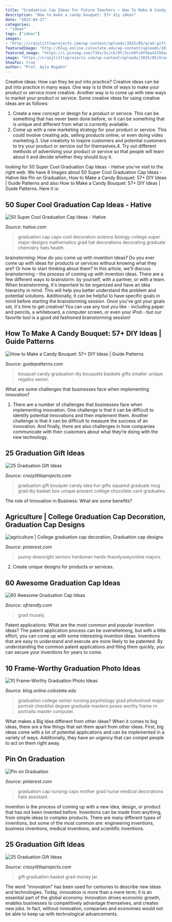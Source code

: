 ```yaml
---
title: "Graduation Cap Ideas For Future Teachers ~ How To Make A Candy Bouquet: 57+ Diy Ideas"
description: "How to make a candy bouquet: 57+ diy ideas"
date: "2023-04-27"
categories:
- "ideas"
tags: ["ideas"]
images:
- "http://crazylittleprojects.com/wp-content/uploads/2015/05/grad-gift-idea-NoBiggie.net_.jpg"
featuredImage: "http://blog.online.colostate.edu/wp-content/uploads/2016/05/Degree-checklist-photo.jpg"
featured_image: "https://i.pinimg.com/736x/3c/cb/9f/3ccb9fc8f5ba41559ac1a81665eee39f.jpg"
image: "https://crazylittleprojects.com/wp-content/uploads/2015/05/GradBouquets.jpg"
ShowToc: true
author: "Prof. Ayla Rogahn"
---
```



Creative ideas: How can they be put into practice?
Creative ideas can be put into practice in many ways. One way is to think of ways to make your product or service more creative. Another way is to come up with new ways to market your product or service. Some creative ideas for using creative ideas are as follows:
1. Create a new concept or design for a product or service. This can be something that has never been done before, or it can be something that is unique and different from what is currently available.
2. Come up with a new marketing strategy for your product or service. This could involve creating ads, selling products online, or even doing video marketing.3. Use creativity to inspire customers and potential customers to try your product or service out for themselves.4. Try out different methods of advertising your product or service so that people will learn about it and decide whether they should buy it.

	

		
looking for 50 Super Cool Graduation Cap Ideas - Hative you've visit to the right web. We have 8 Images about 50 Super Cool Graduation Cap Ideas - Hative like Pin on Graduation, How to Make a Candy Bouquet: 57+ DIY Ideas | Guide Patterns and also How to Make a Candy Bouquet: 57+ DIY Ideas | Guide Patterns. Here it is:
		
    
## 50 Super Cool Graduation Cap Ideas - Hative

<img loading=lazy src="https://hative.com/wp-content/uploads/2016/04/2-super-cool-graduation-cap-ideas.jpg" onerror="this.onerror=null;this.src='https://tse1.mm.bing.net/th?id=OIP.ALp_znKqKk50D5TFgsexhgHaHa&amp;pid=15.1';" alt="50 Super Cool Graduation Cap Ideas - Hative">

_Source: hative.com_

>graduation cap caps cool decoration science biology college super major designs mathematics grad hat decorations decorating graduate chemistry hats health. 

	

brainstorming: How do you come up with invention ideas?
Do you ever come up with ideas for products or services without knowing what they are? Or how to start thinking about them? In this article, we'll discuss brainstorming - the process of coming up with invention ideas.
There are a few different ways to brainstorm: by yourself, with a partner, or with a team. When brainstorming, it's important to be organized and have an idea hierarchy in mind. This will help you better understand the problem and potential solutions. Additionally, it can be helpful to have specific goals in mind before starting the brainstorming session. Once you've got your goals set, it's time to get creative! You can use any tool you like - including paper and pencils, a whiteboard, a computer screen, or even your iPod - but our favorite tool is a good old fashioned brainstorming session!

    
## How To Make A Candy Bouquet: 57+ DIY Ideas | Guide Patterns

<img loading=lazy src="https://www.guidepatterns.com/wp-content/uploads/2018/01/Graduation-Candy-Bouquet.jpg" onerror="this.onerror=null;this.src='https://tse3.mm.bing.net/th?id=OIP.iz8N2K0UWYb_Ko-ecdIr8AHaKN&amp;pid=15.1';" alt="How to Make a Candy Bouquet: 57+ DIY Ideas | Guide Patterns">

_Source: guidepatterns.com_

>bouquet candy graduation diy bouquets baskets gifts smaller unique regalos senior. 

	

What are some challenges that businesses face when implementing innovation?
1. There are a number of challenges that businesses face when implementing innovation. One challenge is that it can be difficult to identify potential innovations and then implement them. Another challenge is that it can be difficult to measure the success of an innovation. And finally, there are also challenges in how companies communicate with their customers about what they’re doing with the new technology.

    
## 25 Graduation Gift Ideas

<img loading=lazy src="https://crazylittleprojects.com/wp-content/uploads/2015/05/GradBouquets.jpg" onerror="this.onerror=null;this.src='https://tse4.mm.bing.net/th?id=OIP.zb6J-xLs5uJhC_oR8pWpmgHaLG&amp;pid=15.1';" alt="25 Graduation Gift Ideas">

_Source: crazylittleprojects.com_

>graduation gift bouquet candy idea fun gifts squared graduate mug grad diy basket box unique present college chocolate card graduates. 

	

The role of Innovation in Business: What are some benefits?
 

    
## Agriculture | College Graduation Cap Decoration, Graduation Cap Designs

<img loading=lazy src="https://i.pinimg.com/736x/3c/cb/9f/3ccb9fc8f5ba41559ac1a81665eee39f.jpg" onerror="this.onerror=null;this.src='https://tse1.mm.bing.net/th?id=OIP.pqFpfW82HWrCqb1qP9ecJQHaNK&amp;pid=15.1';" alt="agriculture | College graduation cap decoration, Graduation cap designs">

_Source: pinterest.com_

>punny downright seniors herdsman herds theodysseyonline majors. 

	

2. Create unique designs for products or services.

    
## 60 Awesome Graduation Cap Ideas

<img loading=lazy src="http://ofriendly.com/wp-content/uploads/2016/11/graduation-caps/7-graduation-cap-ideas.jpg" onerror="this.onerror=null;this.src='https://tse4.mm.bing.net/th?id=OIP._8d2jM13CL6tOa8alUHk3QHaHa&amp;pid=15.1';" alt="60 Awesome Graduation Cap Ideas">

_Source: ofriendly.com_

>grad musely. 

	

Patent applications: What are the most common and popular invention ideas?
The patent application process can be overwhelming, but with a little effort, you can come up with some interesting invention ideas. Inventions that are easy to understand and execute are more likely to be patented. By understanding the common patent applications and filing them quickly, you can secure your inventions for years to come.

    
## 10 Frame-Worthy Graduation Photo Ideas

<img loading=lazy src="http://blog.online.colostate.edu/wp-content/uploads/2016/05/Degree-checklist-photo.jpg" onerror="this.onerror=null;this.src='https://tse4.mm.bing.net/th?id=OIP.4m94hG-jVeHtlbS26wuB8gHaLH&amp;pid=15.1';" alt="10 Frame-Worthy Graduation Photo Ideas">

_Source: blog.online.colostate.edu_

>graduation college senior nursing psychology grad photoshoot major portrait checklist degree graduate masters poses worthy frame rn portraits master computer. 

	

What makes a Big Idea different from other ideas?
When it comes to big ideas, there are a few things that set them apart from other ideas. First, big ideas come with a lot of potential applications and can be implemented in a variety of ways. Additionally, they have an urgency that can compel people to act on them right away.

    
## Pin On Graduation

<img loading=lazy src="https://i.pinimg.com/736x/2e/07/84/2e0784949951a8391b3f09984484ad8b--baby-nurse-graduation-cap-graduation-hats.jpg" onerror="this.onerror=null;this.src='https://tse4.mm.bing.net/th?id=OIP.bqdmXumrWxo7bCOAFt9SywHaJ3&amp;pid=15.1';" alt="Pin on Graduation">

_Source: pinterest.com_

>graduation cap nursing caps mother grad nurse medical decorations hats assistant. 

	

Invention is the process of coming up with a new idea, design, or product that has not been invented before. Inventions can be made from anything, from simple ideas to complex products. There are many different types of inventions, but some of the most common are: engineering inventions, business inventions, medical inventions, and scientific inventions.

    
## 25 Graduation Gift Ideas

<img loading=lazy src="http://crazylittleprojects.com/wp-content/uploads/2015/05/grad-gift-idea-NoBiggie.net_.jpg" onerror="this.onerror=null;this.src='https://tse2.mm.bing.net/th?id=OIP.2HxrTjU87TA9_xFvYgiciQHaLI&amp;pid=15.1';" alt="25 Graduation Gift Ideas">

_Source: crazylittleprojects.com_

>gift graduation basket grad money jar. 

	

The word "innovation" has been used for centuries to describe new ideas and technologies. Today, innovation is more than a mere term; it is an essential part of the global economy. Innovation drives economic growth, enables businesses to competitively advantage themselves, and creates new jobs. In fact, without innovation, companies and economies would not be able to keep up with technological advancements.

